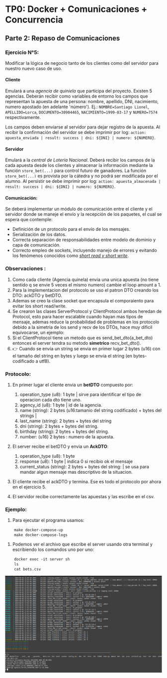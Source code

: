 # TP0: Docker + Comunicaciones + Concurrencia
## Parte 2: Repaso de Comunicaciones

### Ejercicio N°5:
Modificar la lógica de negocio tanto de los clientes como del servidor para nuestro nuevo caso de uso.

#### Cliente
Emulará a una _agencia de quiniela_ que participa del proyecto. Existen 5 agencias. Deberán recibir como variables de entorno los campos que representan la apuesta de una persona: nombre, apellido, DNI, nacimiento, numero apostado (en adelante 'número'). Ej.: `NOMBRE=Santiago Lionel`, `APELLIDO=Lorca`, `DOCUMENTO=30904465`, `NACIMIENTO=1999-03-17` y `NUMERO=7574` respectivamente.

Los campos deben enviarse al servidor para dejar registro de la apuesta. Al recibir la confirmación del servidor se debe imprimir por log: `action: apuesta_enviada | result: success | dni: ${DNI} | numero: ${NUMERO}`.

#### Servidor
Emulará a la _central de Lotería Nacional_. Deberá recibir los campos de la cada apuesta desde los clientes y almacenar la información mediante la función `store_bet(...)` para control futuro de ganadores. La función `store_bet(...)` es provista por la cátedra y no podrá ser modificada por el alumno.
Al persistir se debe imprimir por log: `action: apuesta_almacenada | result: success | dni: ${DNI} | numero: ${NUMERO}`.

#### Comunicación:
Se deberá implementar un módulo de comunicación entre el cliente y el servidor donde se maneje el envío y la recepción de los paquetes, el cual se espera que contemple:
* Definición de un protocolo para el envío de los mensajes.
* Serialización de los datos.
* Correcta separación de responsabilidades entre modelo de dominio y capa de comunicación.
* Correcto empleo de sockets, incluyendo manejo de errores y evitando los fenómenos conocidos como [_short read y short write_](https://cs61.seas.harvard.edu/site/2018/FileDescriptors/).


### Observaciones : 
1. Como cada cliente (Agencia quinela) envia una unica apuesta (no tiene sentido q se envie 5 veces el mismo numero) cambie el loop amount a 1. 
1. Para la implementacion del protocolo se uso el patron DTO creando los DTO: ackDTO y betDTO.
1. Ademas se creo la clase socket que encapsula el comporaiento para evitar los short read/write.
1. Se crearon las clases ServerProtocol y ClientProtocol ambos heredan de Protocol, esto para hacer escalable cuando hayan mas tipos de mensaje, 
ademas reduce la probabilidad de problemas en los protocolo debido a la simetria de los send y recv de los DTOs, hace muy dificil equivocarse, un ejemplo:
1. Si el ClientProtocol tiene un metodo que es send_bet_dto(a_bet_dto) entonces el server tendra su metodo **simetrico** recv_bet_dto().
1. 👉 Cuando se envia un string se envia en primer lugar 2 bytes (u16) con el tamaño del string en bytes y luego se envia el string (en bytes-codificado a utf8).

### Protocolo: 
1. En primer lugar el cliente envia un **betDTO** compuesto por: 
    1. operation_type (u8): 1 byte | sirve para identificar el tipo de operacion cada dto tiene uno. 
    2. agency_id (u8): 1 byte | id de la agencia.
    3. name (string): 2 bytes (u16:tamanio del string codificado) + bytes del strings |
    4. last_name (string): 2 bytes + bytes del string
    5. dni (string):  2 bytes + bytes del string.
    6. birthday (string): 2 bytes + bytes del string.
    7. number: (u16) 2 bytes : numero de la apuesta.   

2. El server recibe el betDTO y envia un **AckDTO**:
    1. operation_type (u8): 1 byte 
    2. response (u8): 1 byte | indica 0 si recibio ok el mensaje 
    3. current_status (string): 2 bytes + bytes del string: | se usa para mandar algun mensaje mas descriptivo de la situacion.
 
3. El cliente recibe el ackDTO y termina. Ese es todo el protocolo por ahora en el ejercicio 5. 

4. El servidor recibe correctamente las apuestas y las escribe en el csv. 


### Ejemplo: 
1. Para ejecutar el programa usamos: 
```
    make docker-compose-up
    make docker-compose-logs
``` 

1. Podemos ver el archivo que escribe el server usando otra terminal y escribiendo los comandos uno por uno: 
```
    docker exec -it server sh
    ls
    cat bets.csv
```
<img src = './img/ej5_1.png'>

